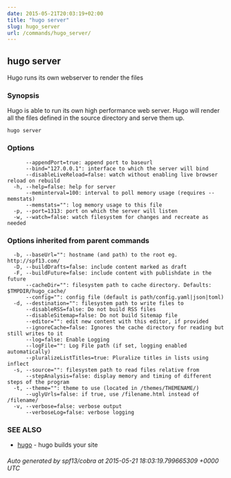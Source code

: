```yaml
---
date: 2015-05-21T20:03:19+02:00
title: "hugo server"
slug: hugo_server
url: /commands/hugo_server/
---
```

## hugo server

Hugo runs its own webserver to render the files

### Synopsis


Hugo is able to run its own high performance web server.
Hugo will render all the files defined in the source directory and
serve them up.

```
hugo server
```

### Options

```
      --appendPort=true: append port to baseurl
      --bind="127.0.0.1": interface to which the server will bind
      --disableLiveReload=false: watch without enabling live browser reload on rebuild
  -h, --help=false: help for server
      --meminterval=100: interval to poll memory usage (requires --memstats)
      --memstats="": log memory usage to this file
  -p, --port=1313: port on which the server will listen
  -w, --watch=false: watch filesystem for changes and recreate as needed
```

### Options inherited from parent commands

```
  -b, --baseUrl="": hostname (and path) to the root eg. http://spf13.com/
  -D, --buildDrafts=false: include content marked as draft
  -F, --buildFuture=false: include content with publishdate in the future
      --cacheDir="": filesystem path to cache directory. Defaults: $TMPDIR/hugo_cache/
      --config="": config file (default is path/config.yaml|json|toml)
  -d, --destination="": filesystem path to write files to
      --disableRSS=false: Do not build RSS files
      --disableSitemap=false: Do not build Sitemap file
      --editor="": edit new content with this editor, if provided
      --ignoreCache=false: Ignores the cache directory for reading but still writes to it
      --log=false: Enable Logging
      --logFile="": Log File path (if set, logging enabled automatically)
      --pluralizeListTitles=true: Pluralize titles in lists using inflect
  -s, --source="": filesystem path to read files relative from
      --stepAnalysis=false: display memory and timing of different steps of the program
  -t, --theme="": theme to use (located in /themes/THEMENAME/)
      --uglyUrls=false: if true, use /filename.html instead of /filename/
  -v, --verbose=false: verbose output
      --verboseLog=false: verbose logging
```

### SEE ALSO
* [hugo](/commands/hugo/)	 - hugo builds your site

###### Auto generated by spf13/cobra at 2015-05-21 18:03:19.799665309 +0000 UTC
